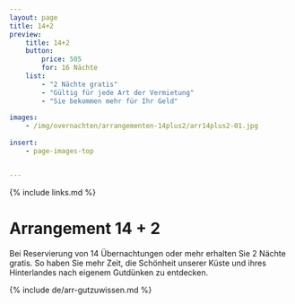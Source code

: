 ```yaml
---
layout: page
title: 14+2
preview: 
    title: 14+2
    button:
        price: 505
        for: 16 Nächte
    list:
        - "2 Nächte gratis"
        - "Gültig für jede Art der Vermietung"
        - "Sie bekommen mehr für Ihr Geld"
        
images:
    - /img/overnachten/arrangementen-14plus2/arr14plus2-01.jpg
    
insert:
    - page-images-top


---
```


{% include links.md %}


# Arrangement 14 + 2

Bei Reservierung von 14 Übernachtungen oder mehr erhalten Sie 2 Nächte gratis. So haben Sie mehr Zeit, die Schönheit unserer Küste und ihres Hinterlandes nach eigenem Gutdünken zu entdecken.

{% include de/arr-gutzuwissen.md %}

